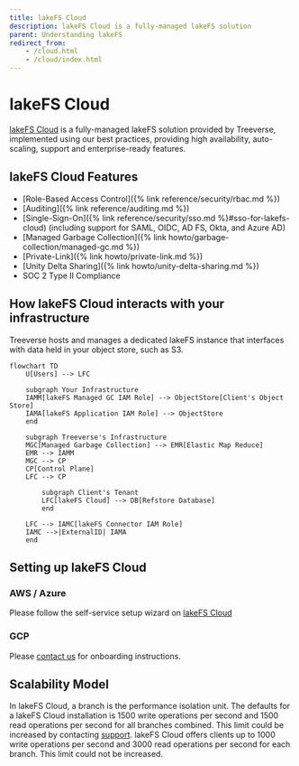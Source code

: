 ```yaml
---
title: lakeFS Cloud
description: lakeFS Cloud is a fully-managed lakeFS solution
parent: Understanding lakeFS
redirect_from: 
    - /cloud.html
    - /cloud/index.html
---
```


# lakeFS Cloud

[lakeFS Cloud](https://lakefs.cloud) is a fully-managed lakeFS solution provided by Treeverse, implemented using our best practices, providing high availability, auto-scaling, support and enterprise-ready features.
	
## lakeFS Cloud Features
* [Role-Based Access Control]({% link reference/security/rbac.md %})
* [Auditing]({% link reference/auditing.md %})
* [Single-Sign-On]({% link reference/security/sso.md %}#sso-for-lakefs-cloud) (including support for SAML, OIDC, AD FS, Okta, and Azure AD)
* [Managed Garbage Collection]({% link howto/garbage-collection/managed-gc.md %})
* [Private-Link]({% link howto/private-link.md %})
* [Unity Delta Sharing]({% link howto/unity-delta-sharing.md %})
* SOC 2 Type II Compliance

## How lakeFS Cloud interacts with your infrastructure

Treeverse hosts and manages a dedicated lakeFS instance that interfaces with data held in your object store, such as S3. 

```mermaid
flowchart TD
    U[Users] --> LFC

    subgraph Your Infrastructure
    IAMM[lakeFS Managed GC IAM Role] --> ObjectStore[Client's Object Store]
    IAMA[lakeFS Application IAM Role] --> ObjectStore
    end

    subgraph Treeverse's Infrastructure
    MGC[Managed Garbage Collection] --> EMR[Elastic Map Reduce]
    EMR --> IAMM
    MGC --> CP
    CP[Control Plane]
    LFC --> CP

        subgraph Client's Tenant
        LFC[lakeFS Cloud] --> DB[Refstore Database]
        end
        
    LFC --> IAMC[lakeFS Connector IAM Role]    
    IAMC -->|ExternalID| IAMA
    end
```

## Setting up lakeFS Cloud

### AWS / Azure
Please follow the self-service setup wizard on [lakeFS Cloud](https://lakefs.cloud)

### GCP
Please [contact us](mailto:support@treeverse.io) for onboarding instructions.

## Scalability Model

In lakeFS Cloud, a branch is the performance isolation unit.
The defaults for a lakeFS Cloud installation is 1500 write operations per second and
1500 read operations per second for all branches combined.
This limit could be increased by contacting [support]((mailto:support@treeverse.io)).
lakeFS Cloud offers clients up to 1000 write operations per second and
3000 read operations per second for each branch. This limit could not be increased.
